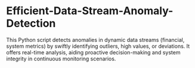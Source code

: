 # Efficient-Data-Stream-Anomaly-Detection
 This Python script detects anomalies in dynamic data streams (financial, system metrics) by swiftly identifying outliers, high values, or deviations. It offers real-time analysis, aiding proactive decision-making and system integrity in continuous monitoring scenarios.
